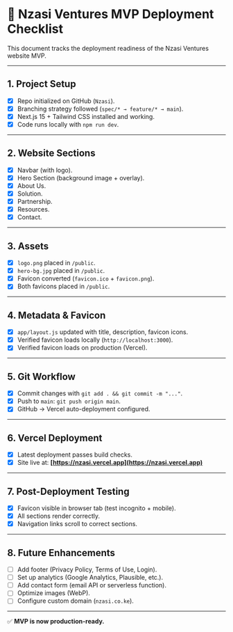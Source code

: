 # 🚀 Nzasi Ventures MVP Deployment Checklist

This document tracks the deployment readiness of the Nzasi Ventures website MVP.

---

## 1. Project Setup

- [x] Repo initialized on GitHub (`Nzasi`).
- [x] Branching strategy followed (`spec/* → feature/* → main`).
- [x] Next.js 15 + Tailwind CSS installed and working.
- [x] Code runs locally with `npm run dev`.

---

## 2. Website Sections

- [x] Navbar (with logo).
- [x] Hero Section (background image + overlay).
- [x] About Us.
- [x] Solution.
- [x] Partnership.
- [x] Resources.
- [x] Contact.

---

## 3. Assets

- [x] `logo.png` placed in `/public`.
- [x] `hero-bg.jpg` placed in `/public`.
- [x] Favicon converted (`favicon.ico` + `favicon.png`).
- [x] Both favicons placed in `/public`.

---

## 4. Metadata & Favicon

- [x] `app/layout.js` updated with title, description, favicon icons.
- [x] Verified favicon loads locally (`http://localhost:3000`).
- [x] Verified favicon loads on production (Vercel).

---

## 5. Git Workflow

- [x] Commit changes with `git add . && git commit -m "..."`.
- [x] Push to `main`: `git push origin main`.
- [x] GitHub → Vercel auto-deployment configured.

---

## 6. Vercel Deployment

- [x] Latest deployment passes build checks.
- [x] Site live at: **[https://nzasi.vercel.app](https://nzasi.vercel.app)**

---

## 7. Post-Deployment Testing

- [x] Favicon visible in browser tab (test incognito + mobile).
- [x] All sections render correctly.
- [x] Navigation links scroll to correct sections.

---

## 8. Future Enhancements

- [ ] Add footer (Privacy Policy, Terms of Use, Login).
- [ ] Set up analytics (Google Analytics, Plausible, etc.).
- [ ] Add contact form (email API or serverless function).
- [ ] Optimize images (WebP).
- [ ] Configure custom domain (`nzasi.co.ke`).

---

✅ **MVP is now production-ready.**
